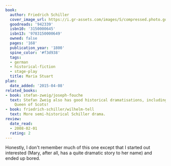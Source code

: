 ```yaml
---
book:
  author: Friedrich Schiller
  cover_image_url: https://i.gr-assets.com/images/S/compressed.photo.goodreads.com/books/1179652403l/942339._SY475_.jpg
  goodreads: '942339'
  isbn10: '3150000645'
  isbn13: '9783150000649'
  owned: false
  pages: '168'
  publication_year: '1800'
  spine_color: '#f3d938'
  tags:
  - german
  - historical-fiction
  - stage-play
  title: Maria Stuart
plan:
  date_added: '2015-04-08'
related_books:
- book: stefan-zweig/joseph-fouche
  text: Stefan Zweig also has good historical dramatisations, including one on Mary,
    Queen of Scots!
- book: friedrich-schiller/wilhelm-tell
  text: More semi-historical Schiller drama.
review:
  date_read:
  - 2008-02-01
  rating: 2
---
```


Honestly, I don't remember much of this one except that I started out interested (Mary, after all, has a quite dramatic
story to her name) and ended up bored.
